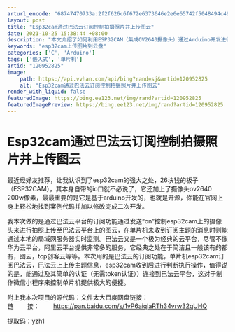 ```yaml
---
arturl_encode: "68747470733a:2f2f626c6f672e6373646e2e6e65742f5048494c494353372f:61727469636c652f64657461696c732f313230393532383235"
layout: post
title: "Esp32cam通过巴法云订阅控制拍摄照片并上传图云"
date: 2021-10-25 15:38:44 +08:00
description: "本文介绍了如何利用ESP32CAM（集成OV2640摄像头）通过Arduino开发进行远程控制。通过"
keywords: "esp32cam上传图片到云盘"
categories: ['C', 'Arduino']
tags: ['嵌入式', '单片机']
artid: "120952825"
image:
    path: https://api.vvhan.com/api/bing?rand=sj&artid=120952825
    alt: "Esp32cam通过巴法云订阅控制拍摄照片并上传图云"
render_with_liquid: false
featuredImage: https://bing.ee123.net/img/rand?artid=120952825
featuredImagePreview: https://bing.ee123.net/img/rand?artid=120952825
---
```


# Esp32cam通过巴法云订阅控制拍摄照片并上传图云

最近经好友推荐，让我认识到了esp32cam的强大之处，26块钱的板子（ESP32CAM），其本身自带的io口就不必说了，它还加上了摄像头ov2640 200w像素，最最重要的是它是基于arduino开发的，也就是开源，你能在官网上身上轻松地找到案例代码并加以修改完成二次开发。

我本次做的是通过巴法云平台的订阅功能通过发送“on”控制esp32cam上的摄像头来进行拍照上传至巴法云平台上的图云，在单片机未收到订阅主题的消息时则能通过本地的局域网服务器实时监测。巴法云又是一个极为经典的云平台，尽管不像华为云平台，阿里云平台提供非常多的服务，它经典之处在于简洁且一般该有的都有，图云，tcp创客云等等。本次用的是巴法云的订阅功能，单片机esp32cam订阅巴法云，巴法云上上传主题信息，esp32cam收到后进行判断执行操作，值得说的是，能通过及其简单的认证（无需token认证））连接到巴法云平台，这对于制作微信小程序来控制单片机提供极大的便捷。

附上我本次项目的源代码：文件太大百度网盘链接：链        接：        https://pan.baidu.com/s/1vP6aiqlaRTh34vrw32qUHQ
  
提取码：yzh1